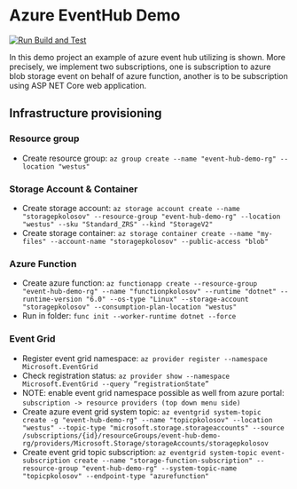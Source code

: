 # Azure EventHub Demo

[![Run Build and Test](https://github.com/kolosovpetro/EventHubDemo.AZ204/actions/workflows/run-build-and-test-dotnet.yml/badge.svg)](https://github.com/kolosovpetro/EventHubDemo.AZ204/actions/workflows/run-build-and-test-dotnet.yml)

In this demo project an example of azure event hub utilizing is shown.
More precisely, we implement two subscriptions, one is subscription to azure blob storage event on behalf of azure
function,
another is to be subscription using ASP NET Core web application.

## Infrastructure provisioning

### Resource group

- Create resource group: `az group create --name "event-hub-demo-rg" --location "westus"`

### Storage Account & Container

- Create storage
  account: `az storage account create --name "storagepkolosov" --resource-group "event-hub-demo-rg" --location "westus" --sku "Standard_ZRS" --kind "StorageV2"`
- Create storage
  container: `az storage container create --name "my-files" --account-name "storagepkolosov" --public-access "blob"`

### Azure Function

- Create azure
  function: `az functionapp create --resource-group "event-hub-demo-rg" --name "functionpkolosov" --runtime "dotnet" --runtime-version "6.0" --os-type "Linux" --storage-account "storagepkolosov" --consumption-plan-location "westus"`
- Run in folder: `func init --worker-runtime dotnet --force`

### Event Grid

- Register event grid namespace: `az provider register --namespace Microsoft.EventGrid`
- Check registration status: `az provider show --namespace Microsoft.EventGrid --query “registrationState”`
- NOTE: enable event grid namespace possible as well from azure
  portal: `subscription -> resource providers (top down menu side)`
- Create azure event grid system
  topic: `az eventgrid system-topic create -g "event-hub-demo-rg" --name "topicpkolosov" --location "westus" --topic-type "microsoft.storage.storageaccounts" --source /subscriptions/{id}/resourceGroups/event-hub-demo-rg/providers/Microsoft.Storage/storageAccounts/storagepkolosov`
- Create event grid topic
  subscription: `az eventgrid system-topic event-subscription create --name "storage-function-subscription" --resource-group "event-hub-demo-rg" --system-topic-name "topicpkolosov" --endpoint-type "azurefunction"`